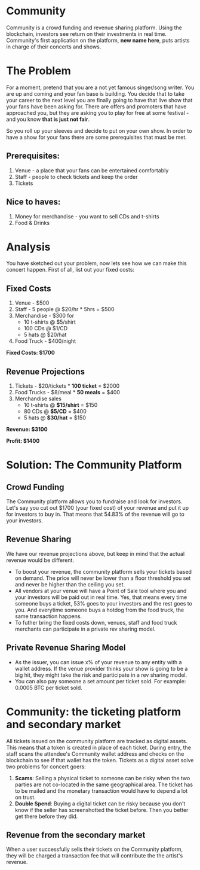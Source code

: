 # Community
Community is a crowd funding and revenue sharing platform. Using the blockchain,
investors see return on their investments in real time. Community's first application 
on the platform, **new name here**, puts artists in charge of their concerts and 
shows.

# The Problem
For a moment, pretend that you are a not yet famous singer/song writer.
You are up and coming and your fan base is building.
You decide that to take your career to the next level you are finally going to have that 
live show that your fans have been asking for.
There are offers and promoters that have approached you, but they are asking you to
play for free at some festival - and you know **that is just not fair**. 

So you roll up your sleeves and decide to put on your own show.
In order to have a show for your fans there are some prerequisites that must be met.
## Prerequisites:
1. Venue - a place that your fans can be entertained comfortably
1. Staff - people to check tickets and keep the order
1. Tickets
## Nice to haves:
1. Money for merchandise - you want to sell CDs and t-shirts 
1. Food & Drinks

# Analysis
You have sketched out your problem, now lets see how we can make this concert happen. First of all, list out your fixed costs:
## Fixed Costs
1. Venue - $500
1. Staff - 5 people @ $20/hr * 5hrs = $500
1. Merchandise - $300 for
    * 10 t-shirts @ $5/shirt
    * 100 CDs @ $1/CD
    * 5 hats @ $20/hat
1. Food Truck - $400/night

**Fixed Costs: $1700**

## Revenue Projections
1. Tickets - $20/tickets * **100 ticket** = $2000
1. Food Trucks - $8/meal * **50 meals** = $400
1. Merchandise sales
    * 10 t-shirts @ **$15/shirt** = $150
    * 80 CDs @ **$5/CD** = $400
    * 5 hats @ **$30/hat** = $150

**Revenue: $3100**

**Profit: $1400**

# Solution: The Community Platform
## Crowd Funding
The Community platform allows you to fundraise and look for investors. Let's say you cut 
out $1700 (your fixed cost) of your revenue and put it up for investors to buy in. That means 
that 54.83% of the revenue will go to your investors.
## Revenue Sharing
We have our revenue projections above, but keep in mind that the actual revenue would be 
different.
* To boost your revenue, the community platform sells your tickets based on demand. The 
price will never be lower than a floor threshold you set and never be higher than the ceiling
you set.
* All vendors at your venue will have a Point of Sale tool where you and your investors will
be paid out in real time. Yes, that means every time someone buys a ticket, 53% goes to your
investors and the rest goes to you. And everytime someone buys a hotdog from the food truck,
the same transaction happens.
* To futher bring the fixed costs down, venues, staff and food truck merchants can 
participate in a private rev sharing model. 
## Private Revenue Sharing Model
* As the issuer, you can issue x% of your revenue to any entity with a wallet address. If 
the venue provider thinks your show is going to be a big hit, they might take the risk and
participate in a rev sharing model.
* You can also pay someone a set amount per ticket sold. For example: 0.0005 BTC per ticket 
sold.

# Community: the ticketing platform and secondary market
All tickets issued on the community platform are tracked as digital assets. This means that
a token is created in place of each ticket. During entry, the staff scans the attendee's
Community wallet address and checks on the blockchain to see if that wallet has the token.
Tickets as a digital asset solve two problems for concert goers:
1. **Scams**: Selling a physical ticket to someone can be risky when the two parties are not
co-located in the same geographical area. The ticket has to be mailed and the monetary
transaction would have to depend a lot on trust.
1. **Double Spend**: Buying a digital ticket can be risky because you don't know if the
seller has screenshotted the ticket before. Then you better get there before they did.
## Revenue from the secondary market
When a user successfully sells their tickets on the Community platform, they will be charged a transaction fee that will contribute the the artist's revenue.
